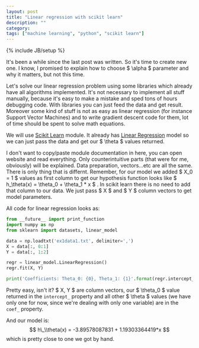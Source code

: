```yaml
---
layout: post
title: "Linear regression with scikit learn"
description: ""
category: 
tags: ["machine learning", "python", "scikit learn"]
---
```

{% include JB/setup %}

It's been a while since the last post was written. So it's time to create new one. I know, I promised to explain
how to choose $ \\alpha $ parameter and why it matters, but not this time. 

<!-- more -->

Let's solve our linear regression problem using some libraries which already have all algorithms implemented. It's not necessary
to implement all stuff manually, because it's easy to make a mistake and sped tons of hours debugging code. With libraries you 
can just feed the data and get result. Moreover some kind of stuff is not as easy as linear regression (for instance Support Vector Machines)
and to write gradient descent code for them, lot of time should be spent to solve math equations.

We will use [Scikit Learn](http://scikit-learn.org) module. It already has [Linear Regression](http://scikit-learn.org/stable/modules/generated/sklearn.linear_model.LinearRegression.html#sklearn.linear_model.LinearRegression) model so we can just pass the data and get our $ \\theta $ values returned.

I don't want to copy/paste module documentation in here, you can open website and read everything. Only counterintuitive parts (that were for me, obviously)
will be explained. Data preparation, vectors...etc are all the same. There is only thing that is differnt. Remember, for our model
we added $ X\_0 = 1 $ values as first column to get our hypothesis function looks like $ h\_\\theta(x) = \\theta\_0 + \\theta\_1 \* x $ . 
In scikit learn there is no need to add that column to our data. We just pass $ X $ and $ Y $ column vectors to get model parameters.

All code for linear regression looks as:

```python
from __future__ import print_function
import numpy as np
from sklearn import datasets, linear_model

data = np.loadtxt('ex1data1.txt', delimiter=',')
X = data[:, 0:1]
Y = data[:, 1:2]

regr = linear_model.LinearRegression()
regr.fit(X, Y)

print('Coefficients: Theta_0: {0}, Theta_1: {1}'.format(regr.intercept_[0],  regr.coef_[0][0]))

```

Pretty easy, isn't it? $ X, Y $ are column vectors, our $ \\theta\_0 $ value returned in the `intercept_` property and
all other $ \\theta $ values (we have only one for now, since we're dealing with only one variable) are in the `coef_`
property.

And our model is: $$ h\_\\theta(x) = -3.89578087831 + 1.19303364419*x $$
which is pretty close to one we got by hand.